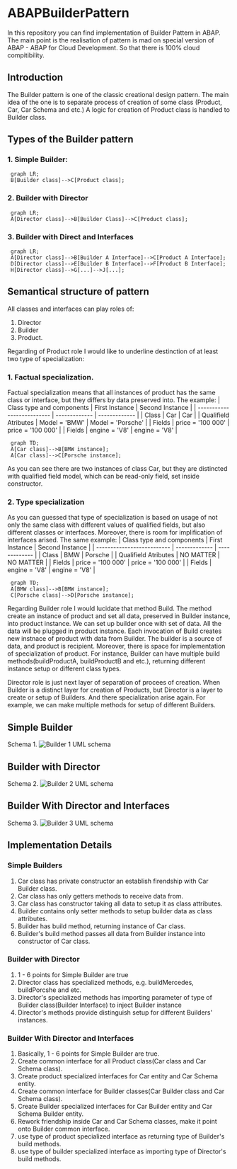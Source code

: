 # ABAPBuilderPattern

In this repository you can find implementation of Builder Pattern in ABAP.
The main point is the realisation of pattern is mad on special version of ABAP - ABAP for Cloud Development.
So that there is 100% cloud compitibility.

## Introduction

The Builder pattern is one of the classic creational design pattern. The main idea of the one is to separate process of creation of some class (Product, Car, Car Schema and etc.)
A logic for creation of Product class is handled to Builder class.

## Types of the Builder pattern

### 1. Simple Builder:
   
   ```mermaid
    graph LR;
    B[Builder class]-->C[Product class];
   ```
   
### 2. Builder with Director

   ```mermaid
    graph LR;
    A[Director class]-->B[Builder Class]-->C[Product class];
   ```

### 3. Builder with Direct and Interfaces
   
   ```mermaid
    graph LR;
    A[Director class]-->B[Builder A Interface]-->C[Product A Interface];
    D[Director class]-->E[Builder B Interface]-->F[Product B Interface];
    H[Director class]-->G[...]-->J[...];
   ```

## Semantical structure of pattern

All classes and interfaces can play roles of: 
1. Director 
2. Builder 
3. Product.

Regarding of Product role I would like to underline destinction of at least two type of specialization:

### 1. Factual specialization.

   Factual specialization means that all instances of product has the same class or interface, but they differs by data preserved into.
   The example:
   | Class type and components  | First Instance | Second Instance |
   | -------------------------- | ------------- | ------------- |
   | Class  | Car  | Car  |
   | Qualifield Atributes  | Model = 'BMW'  | Model = 'Porsche'  |
   | Fields  | price = '100 000'  | price = '100 000' |
   | Fields  | engine = 'V8'  | engine = 'V8' |

   ```mermaid
    graph TD;
    A[Car class]-->B[BMW instance];
    A[Car class]-->C[Porsche instance];
   ```

As you can see there are two instances of class Car, but they are distincted with qualified field model, which can be read-only field, set inside constructor.

### 2. Type specialization
   
   As you can guessed that type of specialization is based on usage of not only the same class with different values of qualified fields, but also different classes or interfaces.
   Moreover, there is room for implification of interfaces arised.
   The same example:
      | Class type and components  | First Instance | Second Instance |
   | -------------------------- | ------------- | ------------- |
   | Class  | BMW  |  Porsche |
   | Qualifield Atributes  | NO MATTER  | NO MATTER  |
   | Fields  | price = '100 000'  | price = '100 000' |
   | Fields  | engine = 'V8'  | engine = 'V8' |

   ```mermaid
    graph TD;
    A[BMW class]-->B[BMW instance];
    C[Porsche class]-->D[Porsche instance];
   ```
Regarding Builder role I would lucidate that method Build. The method create an instance of product and set all data, preserved in Builder instance, into product instance.
We can set up builder once with set of data. All the data will be plugged in product instance. Each invocation of Build creates new instnace of product with data from Builder.
The builder is a source of data, and product is recipient. Moreover, there is space for implementation of specialization of product. For instance, Builder can have multiple build methods(buildProductA, buildProductB and etc.), returning different instance setup or different class types.  

Director role is just next layer of separation of procees of creation. When Builder is a distinct layer for creation of Products, but Director is a layer to create or setup of Builders.
And there specialization arise again. For example, we can make multiple methods for setup of different Builders. 
          
## Simple Builder

Schema 1.
![Builder 1 UML schema](https://github.com/user-attachments/assets/61c22d64-9573-4770-a761-ef72d9f87204)

## Builder with Director

Schema 2.
![Builder 2 UML schema](https://github.com/user-attachments/assets/bab3ad04-2d51-468c-a995-2d9a77d17b86)

## Builder With Director and Interfaces

Schema 3.
![Builder 3 UML schema](https://github.com/user-attachments/assets/a1edd3a8-01ae-4281-8b2c-1f8d1aa4d05f)

## Implementation Details

### Simple Builders

1. Car class has private constructor an establish firendship with Car Builder class.
2. Car class has only getters methods to receive data from.
3. Car class has constructor taking all data to setup it as class attributes.
4. Builder contains only setter methods to setup builder data as class attributes.
5. Builder has build method, returning instance of Car class.
6. Builder's build method passes all data from Builder instance into constructor of Car class.

### Builder with Director

1. 1 - 6 points for Simple Builder are true
2. Director class has specialized methods, e.g. buildMercedes, buildPorcshe and etc.
3. Director's specialized methods has importing parameter of type of Builder class(Builder Interface) to inject Builder instance
4. Director's methods provide distinguish setup for different Builders' instances.

### Builder With Director and Interfaces

1. Basically, 1 - 6 points for Simple Builder are true.
2. Create common interface for all Product class(Car class and Car Schema class).
3. Create product specialized interfaces for Car entity and Car Schema entity.
4. Create common interface for Builder classes(Car Builder class and Car Schema class).
5. Create Builder specialized interfaces for Car Builder entity and Car Schema Builder entity.
6. Rework friendship inside Car and Car Schema classes, make it point onto Builder common interface.
7. use type of product specialized interface as returning type of Builder's build methods.
8. use type of builder specialized interface as importing type of Director's build methods. 
    
